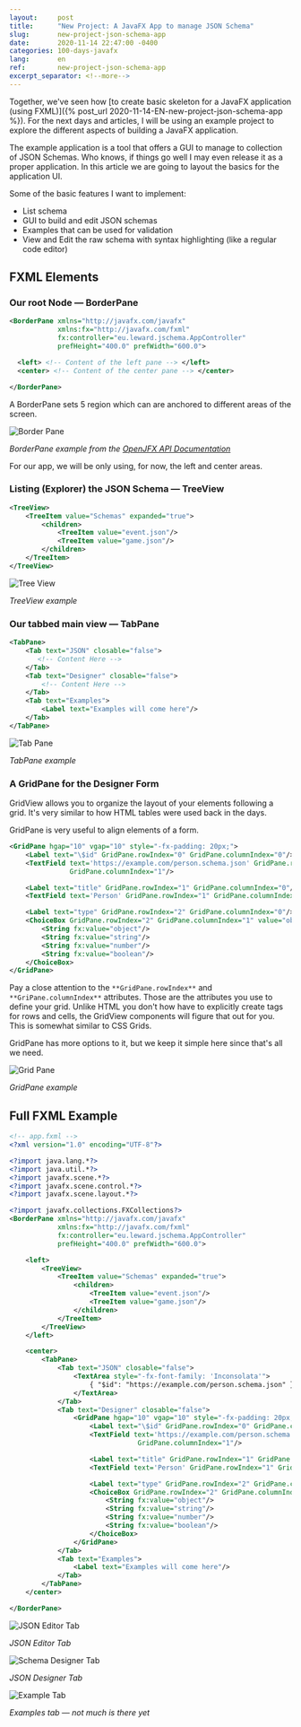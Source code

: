 ```yaml
---
layout:     post
title:      "New Project: A JavaFX App to manage JSON Schema"
slug:       new-project-json-schema-app
date:       2020-11-14 22:47:00 -0400
categories: 100-days-javafx
lang:       en
ref:        new-project-json-schema-app
excerpt_separator: <!--more-->
---
```


Together, we've seen how [to create basic skeleton for a JavaFX application (using FXML)]({% post_url 2020-11-14-EN-new-project-json-schema-app %}). For the next days and articles, I will be using an example project to explore the different aspects of building a JavaFX application.

The example application is a tool that offers a GUI to manage to collection of JSON Schemas. Who knows, if things go well I may even release it as a proper application. In this article we are going to layout the basics for the application UI.

<!--more-->

Some of the basic features I want to implement:

- List schema
- GUI to build and edit JSON schemas
- Examples that can be used for validation
- View and Edit the raw schema with syntax highlighting (like a regular code editor)

## FXML Elements

### Our root Node — BorderPane

```xml
<BorderPane xmlns="http://javafx.com/javafx"
            xmlns:fx="http://javafx.com/fxml"
            fx:controller="eu.leward.jschema.AppController"
            prefHeight="400.0" prefWidth="600.0">

  <left> <!-- Content of the left pane --> </left>
  <center> <!-- Content of the center pane --> </center>

</BorderPane>
```

A BorderPane sets 5 region which can are anchored to different areas of the screen.

![Border Pane](/assets/2020-11-14-new-project-json-schema-app/borderpane.png)

_BorderPane example from the [OpenJFX API Documentation](https://openjfx.io/javadoc/15/javafx.graphics/javafx/scene/layout/BorderPane.html)_

For our app, we will be only using, for now, the left and center areas.

### Listing (Explorer) the JSON Schema — TreeView

```xml
<TreeView>
    <TreeItem value="Schemas" expanded="true">
        <children>
            <TreeItem value="event.json"/>
            <TreeItem value="game.json"/>
        </children>
    </TreeItem>
</TreeView>
```

![Tree View](/assets/2020-11-14-new-project-json-schema-app/treeview.png)

_TreeView example_

### Our tabbed main view — TabPane

```xml
<TabPane>
    <Tab text="JSON" closable="false">
       <!-- Content Here -->
    </Tab>
    <Tab text="Designer" closable="false">
        <!-- Content Here -->
    </Tab>
    <Tab text="Examples">
        <Label text="Examples will come here"/>
    </Tab>
</TabPane>
```

![Tab Pane](/assets/2020-11-14-new-project-json-schema-app/tabpane.png)

_TabPane example_

### A GridPane for the Designer Form

GridView allows you to organize the layout of your elements following a grid. It's very similar to how HTML tables were used back in the days.

GridPane is very useful to align elements of a form.

```xml
<GridPane hgap="10" vgap="10" style="-fx-padding: 20px;">
    <Label text="\$id" GridPane.rowIndex="0" GridPane.columnIndex="0"/>
    <TextField text='https://example.com/person.schema.json' GridPane.rowIndex="0"
               GridPane.columnIndex="1"/>

    <Label text="title" GridPane.rowIndex="1" GridPane.columnIndex="0"/>
    <TextField text='Person' GridPane.rowIndex="1" GridPane.columnIndex="1"/>

    <Label text="type" GridPane.rowIndex="2" GridPane.columnIndex="0"/>
    <ChoiceBox GridPane.rowIndex="2" GridPane.columnIndex="1" value="object">
        <String fx:value="object"/>
        <String fx:value="string"/>
        <String fx:value="number"/>
        <String fx:value="boolean"/>
    </ChoiceBox>
</GridPane>
```

Pay a close attention to the `**GridPane.rowIndex**` and `**GriPane.columnIndex**` attributes. Those are the attributes you use to define your grid. Unlike HTML you don't how have to explicitly create tags for rows and cells, the GridView components will figure that out for you. This is somewhat similar to CSS Grids.

GridPane has more options to it, but we keep it simple here since that's all we need.

![Grid Pane](/assets/2020-11-14-new-project-json-schema-app/gridpane.png)

_GridPane example_

## Full FXML Example

```xml
<!-- app.fxml -->
<?xml version="1.0" encoding="UTF-8"?>

<?import java.lang.*?>
<?import java.util.*?>
<?import javafx.scene.*?>
<?import javafx.scene.control.*?>
<?import javafx.scene.layout.*?>

<?import javafx.collections.FXCollections?>
<BorderPane xmlns="http://javafx.com/javafx"
            xmlns:fx="http://javafx.com/fxml"
            fx:controller="eu.leward.jschema.AppController"
            prefHeight="400.0" prefWidth="600.0">

    <left>
        <TreeView>
            <TreeItem value="Schemas" expanded="true">
                <children>
                    <TreeItem value="event.json"/>
                    <TreeItem value="game.json"/>
                </children>
            </TreeItem>
        </TreeView>
    </left>

    <center>
        <TabPane>
            <Tab text="JSON" closable="false">
                <TextArea style="-fx-font-family: 'Inconsolata'">
                    { "$id": "https://example.com/person.schema.json" }
                </TextArea>
            </Tab>
            <Tab text="Designer" closable="false">
                <GridPane hgap="10" vgap="10" style="-fx-padding: 20px;">
                    <Label text="\$id" GridPane.rowIndex="0" GridPane.columnIndex="0"/>
                    <TextField text='https://example.com/person.schema.json' GridPane.rowIndex="0"
                                GridPane.columnIndex="1"/>

                    <Label text="title" GridPane.rowIndex="1" GridPane.columnIndex="0"/>
                    <TextField text='Person' GridPane.rowIndex="1" GridPane.columnIndex="1"/>

                    <Label text="type" GridPane.rowIndex="2" GridPane.columnIndex="0"/>
                    <ChoiceBox GridPane.rowIndex="2" GridPane.columnIndex="1" value="object">
                        <String fx:value="object"/>
                        <String fx:value="string"/>
                        <String fx:value="number"/>
                        <String fx:value="boolean"/>
                    </ChoiceBox>
                </GridPane>
            </Tab>
            <Tab text="Examples">
                <Label text="Examples will come here"/>
            </Tab>
        </TabPane>
    </center>

</BorderPane>
```

![JSON Editor Tab](/assets/2020-11-14-new-project-json-schema-app/full-tab1.png)


_JSON Editor Tab_

![Schema Designer Tab](/assets/2020-11-14-new-project-json-schema-app/full-tab2.png)

_JSON Designer Tab_

![Example Tab](/assets/2020-11-14-new-project-json-schema-app/full-tab1.png)

_Examples tab — not much is there yet_